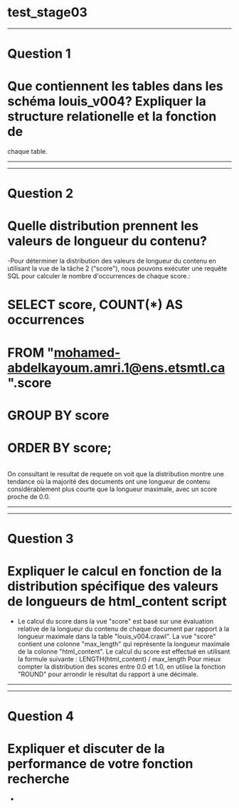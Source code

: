 # test_stage03
--------------
# Question 1
# Que contiennent les tables dans les schéma louis_v004? Expliquer la structure relationelle et la fonction de
chaque table.



 
-------------------------------------------------------------------------------------------------------------------------------------------------------
-------------------------------------------------------------------------------------------------------------------------------------------------------
# Question 2
# Quelle distribution prennent les valeurs de longueur du contenu?
-Pour déterminer la distribution des valeurs de longueur du contenu en utilisant la vue de la tâche 2 ("score"), nous pouvons exécuter une requête SQL
pour calculer le nombre d'occurrences de chaque score.:
######
# SELECT score, COUNT(*) AS occurrences
# FROM "mohamed-abdelkayoum.amri.1@ens.etsmtl.ca".score
# GROUP BY score
# ORDER BY score;
######

On consultant le resultat de requete on voit que la distribution montre une tendance où la majorité des documents ont une longueur de contenu 
considérablement plus courte que la longueur maximale, avec un score proche de 0.0.


-------------------------------------------------------------------------------------------------------------------------------------------------------
-------------------------------------------------------------------------------------------------------------------------------------------------------
# Question 3
# Expliquer le calcul en fonction de la distribution spécifique des valeurs de longueurs de html_content script

- Le calcul du score  dans la vue "score" est basé sur une évaluation relative de la longueur du contenu de chaque document par rapport à la longueur maximale dans la table "louis_v004.crawl". 
La vue "score" contient une colonne "max_length" qui représente la longueur maximale de la colonne "html_content".
Le calcul du score est effectué en utilisant la formule suivante : LENGTH(html_content) / max_length
Pour mieux compter la distribution des scores entre 0.0 et 1.0, en utilise la fonction "ROUND" pour arrondir le résultat du rapport à une décimale.


-------------------------------------------------------------------------------------------------------------------------------------------------------
-------------------------------------------------------------------------------------------------------------------------------------------------------
# Question 4
# Expliquer et discuter de la performance de votre fonction recherche
-
